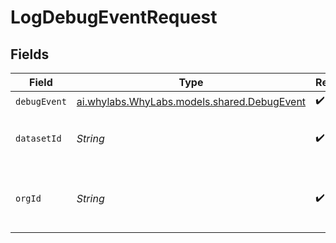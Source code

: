 # LogDebugEventRequest


## Fields

| Field                                                                            | Type                                                                             | Required                                                                         | Description                                                                      | Example                                                                          |
| -------------------------------------------------------------------------------- | -------------------------------------------------------------------------------- | -------------------------------------------------------------------------------- | -------------------------------------------------------------------------------- | -------------------------------------------------------------------------------- |
| `debugEvent`                                                                     | [ai.whylabs.WhyLabs.models.shared.DebugEvent](../../models/shared/DebugEvent.md) | :heavy_check_mark:                                                               | N/A                                                                              |                                                                                  |
| `datasetId`                                                                      | *String*                                                                         | :heavy_check_mark:                                                               | The resource ID to log the event to                                              | model-123                                                                        |
| `orgId`                                                                          | *String*                                                                         | :heavy_check_mark:                                                               | Your company's unique organization ID                                            | org-123                                                                          |